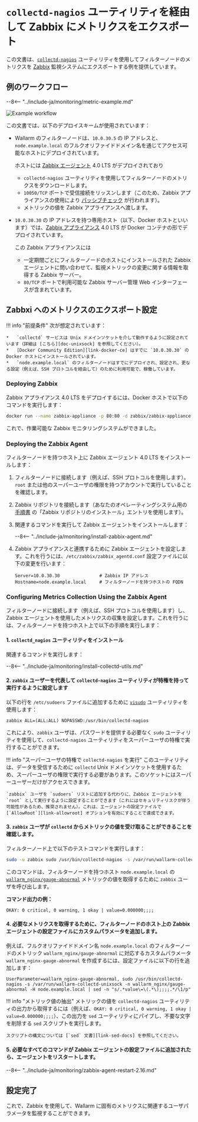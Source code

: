 [img-zabbix-scheme]:        ../../images/monitoring/zabbix-scheme.png

[link-zabbix]:              https://www.zabbix.com/
[link-collectd-nagios]:     https://collectd.org/wiki/index.php/Collectd-nagios
[link-zabbix-agent]:        https://www.zabbix.com/zabbix_agent
[link-zabbix-passive]:      https://www.zabbix.com/documentation/4.0/manual/appendix/items/activepassive
[link-zabbix-app]:          https://hub.docker.com/r/zabbix/zabbix-appliance
[link-docker-ce]:           https://docs.docker.com/install/
[link-zabbix-repo]:         https://www.zabbix.com/download
[link-allowroot]:           https://www.zabbix.com/documentation/4.0/manual/appendix/config/zabbix_agentd
[link-sed-docs]:            https://www.gnu.org/software/sed/manual/sed.html#sed-script-overview
[link-visudo]:              https://www.sudo.ws/man/1.8.17/visudo.man.html
[link-metric]:              available-metrics.md#number-of-requests

[doc-unixsock]:             fetching-metrics.md#exporting-metrics-using-the-collectd-nagios-utility

#   `collectd-nagios` ユーティリティを経由して Zabbix にメトリクスをエクスポート

この文書は、[`collectd-nagios`][link-collectd-nagios] ユーティリティを使用してフィルターノードのメトリクスを [Zabbix][link-zabbix] 監視システムにエクスポートする例を提供しています。

##  例のワークフロー

--8<-- "../include-ja/monitoring/metric-example.md"

![Example workflow][img-zabbix-scheme]

この文書では、以下のデプロイスキームが使用されています：
*   Wallarm のフィルターノードは、`10.0.30.5` の IP アドレスと、`node.example.local` のフルクオリファイドドメイン名を通じてアクセス可能なホストにデプロイされています。

    ホストには [Zabbix エージェント][link-zabbix-agent] 4.0 LTS がデプロイされており

    *   `collectd-nagios` ユーティリティを使用してフィルターノードのメトリクスをダウンロードします。
    *   `10050/TCP` ポートで受信接続をリッスンします（このため、Zabbix アプライアンスの使用により [パッシブチェック][link-zabbix-passive] が行われます）。
    *   メトリックの値を Zabbix アプライアンスへ渡します。
    
*   `10.0.30.30` の IP アドレスを持つ専用ホスト（以下、Docker ホストといいます）では、[Zabbix アプライアンス][link-zabbix-app] 4.0 LTS が Docker コンテナの形でデプロイされています。

    この Zabbix アプライアンスには
    
    *   一定期間ごとにフィルターノードのホストにインストールされた Zabbix エージェントに問い合わせて、監視メトリックの変更に関する情報を取得する Zabbix サーバー。
    *   `80/TCP` ポートで利用可能な Zabbix サーバー管理 Web インターフェースが含まれています。

##  Zabbxi へのメトリクスのエクスポート設定


!!! info "前提条件"
    次が想定されています：

    *   `collectd` サービスは Unix ドメインソケットを介して動作するように設定されています（詳細は [こちら][doc-unixsock] を参照してください）。
    *   [Docker Community Edition][link-docker-ce] はすでに `10.0.30.30` の Docker ホストにインストールされています。
    *   `node.example.local` のフィルターノードはすでにデプロイされ、設定され、更なる設定（例えば、SSH プロトコルを経由して）のために利用可能で、稼働しています。

### Deploying Zabbix

Zabbix アプライアンス 4.0 LTS をデプロイするには、Docker ホストで以下のコマンドを実行します：

``` bash
docker run --name zabbix-appliance -p 80:80 -d zabbix/zabbix-appliance:alpine-4.0-latest
```

これで、作業可能な Zabbix モニタリングシステムができました。

### Deploying the Zabbix Agent

フィルターノードを持つホスト上に Zabbix エージェント 4.0 LTS をインストールします：
1.  フィルターノードに接続します（例えば、SSH プロトコルを使用します）。`root` または他のスーパーユーザの権限を持つアカウントで実行していることを確認します。
2.  Zabbix リポジトリを接続します（あなたのオペレーティングシステム用の [手順書][link-zabbix-repo] の「Zabbix リポジトリのインストール」エントリを使用します）。
3.  関連するコマンドを実行して Zabbix エージェントをインストールします：

    --8<-- "../include-ja/monitoring/install-zabbix-agent.md"

4.  Zabbix アプライアンスと連携するために Zabbix エージェントを設定します。これを行うには、`/etc/zabbix/zabbix_agentd.conf` 設定ファイルに以下の変更を行います：

    ```
    Server=10.0.30.30			    # Zabbix IP アドレス
    Hostname=node.example.local		# フィルターノードを持つホストの FQDN
    ```
    
### Configuring Metrics Collection Using the Zabbix Agent

フィルターノードに接続します（例えば、SSH プロトコルを使用します）し、Zabbix エージェントを使用したメトリクスの収集を設定します。これを行うには、フィルターノードを持つホスト上で以下の手順を実行します：

####    1.  `collectd_nagios` ユーティリティをインストール
    
関連するコマンドを実行します：

--8<-- "../include-ja/monitoring/install-collectd-utils.md"

####    2.  `zabbix` ユーザーを代表して `collectd-nagios` ユーティリティが特権を持って実行するように設定します
   
以下の行を `/etc/sudoers` ファイルに追加するために [`visudo`][link-visudo] ユーティリティを使用します：
    
```
zabbix ALL=(ALL:ALL) NOPASSWD:/usr/bin/collectd-nagios
```
    
これにより、`zabbix` ユーザは、パスワードを提供する必要なく `sudo` ユーティリティを使用して、`collectd-nagios` ユーティリティをスーパーユーザの特権で実行することができます。

!!! info "スーパーユーザの特権で `collectd-nagios` を実行"
    このユーティリティは、データを受信するために `collectd` Unix ドメインソケットを使用するため、スーパーユーザの権限で実行する必要があります。このソケットにはスーパーユーザーだけがアクセスできます。
    
    `zabbix` ユーザを `sudoers` リストに追加する代わりに、Zabbix エージェントを `root` として実行するように設定することができます（これにはセキュリティリスクが伴う可能性があるため、推奨されません）。これは、エージェントの設定ファイルで [`AllowRoot`][link-allowroot] オプションを有効にすることで達成できます。
        
####    3.  `zabbix` ユーザが `collectd` からメトリックの値を受け取ることができることを確認します。
    
フィルターノード上で以下のテストコマンドを実行します：
    
``` bash
sudo -u zabbix sudo /usr/bin/collectd-nagios -s /var/run/wallarm-collectd-unixsock -n wallarm_nginx/gauge-abnormal -H node.example.local
```

このコマンドは、フィルターノードを持つホスト `node.example.local` の [`wallarm_nginx/gauge-abnormal`][link-metric] メトリックの値を取得するために `zabbix` ユーザを呼び出します。
    
**コマンド出力の例：**

```
OKAY: 0 critical, 0 warning, 1 okay | value=0.000000;;;;
```
    
####    4.  必要なメトリクスを取得するために、フィルターノードのホスト上の Zabbix エージェントの設定ファイルにカスタムパラメータを追加します。
    
例えば、フルクオリファイドドメイン名 `node.example.local` のフィルターノードのメトリック `wallarm_nginx/gauge-abnormal` に対応するカスタムパラメータ `wallarm_nginx-gauge-abnormal` を作成するには、設定ファイルに以下の行を追加します：
   
```
UserParameter=wallarm_nginx-gauge-abnormal, sudo /usr/bin/collectd-nagios -s /var/run/wallarm-collectd-unixsock -n wallarm_nginx/gauge-abnormal -H node.example.local | sed -n "s/.*value\=\(.*\);;;;.*/\1/p"
```

!!! info "メトリック値の抽出"
    メトリックの値を `collectd-nagios` ユーティリティの出力から取得するには（例えば、`OKAY: 0 critical, 0 warning, 1 okay | value=0.000000;;;;`）、この出力を `sed` ユーティリティにパイプし、不要な文字を削除する `sed` スクリプトを実行します。
    
    スクリプトの構文については [`sed` 文書][link-sed-docs] を参照してください。

####    5.  必要なすべてのコマンドが Zabbix エージェントの設定ファイルに追加されたら、エージェントをリスタートします。

--8<-- "../include-ja/monitoring/zabbix-agent-restart-2.16.md"

##  設定完了

これで、Zabbix を使用して、Wallarm に固有のメトリクスに関連するユーザパラメータを監視することができます。